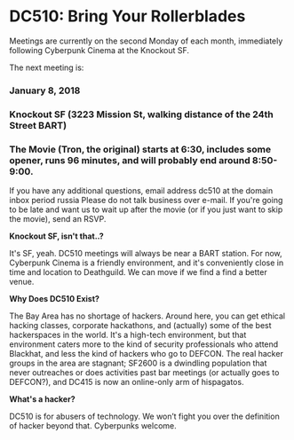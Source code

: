 # DC510: Bring Your Rollerblades
Meetings are currently on the second Monday of each month, immediately following Cyberpunk Cinema at the Knockout SF.


The next meeting is:


### January 8, 2018
### Knockout SF (3223 Mission St, walking distance of the 24th Street BART)
### The Movie (Tron, the original) starts at 6:30, includes some opener, runs 96 minutes, and will probably end around 8:50-9:00.


If you have any additional questions, email
address dc510 at the domain inbox period russia
Please do not talk business over e-mail. If you're going to be late and want us to wait up after the movie (or if you just want to skip the movie), send an RSVP.


**Knockout SF, isn't that..?**

It's SF, yeah. DC510 meetings will always be near a BART station. For now, Cyberpunk Cinema is a friendly environment, and it's conveniently close in time and location to Deathguild. We can move if we find a find a better venue.


**Why Does DC510 Exist?**

The Bay Area has no shortage of hackers. Around here, you can get ethical hacking classes, corporate hackathons, and (actually) some of the best hackerspaces in the world. It's a high-tech environment, but that environment caters more to the kind of security professionals who attend Blackhat, and less the kind of hackers who go to DEFCON. The real hacker groups in the area are stagnant; SF2600 is a dwindling population that never outreaches or does activities past bar meetings (or actually goes to DEFCON?), and DC415 is now an online-only arm of hispagatos.


**What's a hacker?**

DC510 is for abusers of technology. We won’t fight you over the definition of hacker beyond that. Cyberpunks welcome.
